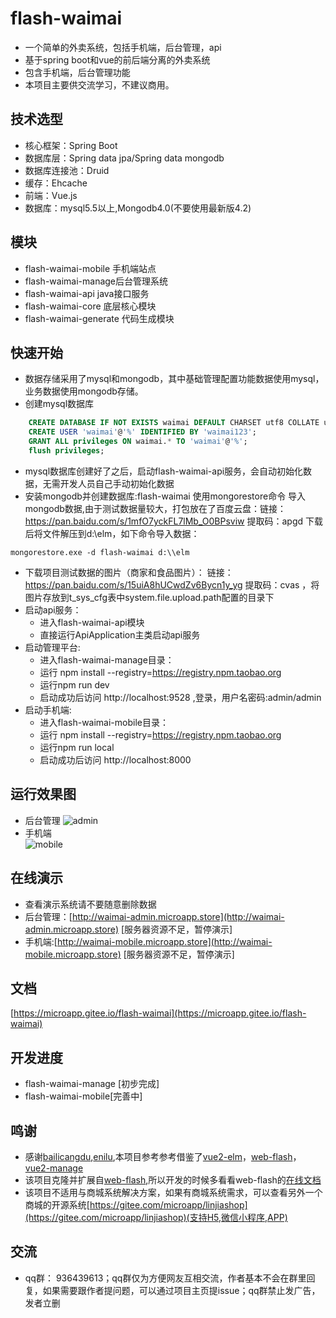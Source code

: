 # flash-waimai
- 一个简单的外卖系统，包括手机端，后台管理，api
- 基于spring boot和vue的前后端分离的外卖系统
- 包含手机端，后台管理功能
- 本项目主要供交流学习，不建议商用。
## 技术选型
- 核心框架：Spring Boot
- 数据库层：Spring data jpa/Spring data mongodb
- 数据库连接池：Druid
- 缓存：Ehcache
- 前端：Vue.js
- 数据库：mysql5.5以上,Mongodb4.0(不要使用最新版4.2)

## 模块
- flash-waimai-mobile 手机端站点
- flash-waimai-manage后台管理系统
- flash-waimai-api java接口服务
- flash-waimai-core 底层核心模块
- flash-waimai-generate 代码生成模块

## 快速开始
- 数据存储采用了mysql和mongodb，其中基础管理配置功能数据使用mysql，业务数据使用mongodb存储。
- 创建mysql数据库
```sql
    CREATE DATABASE IF NOT EXISTS waimai DEFAULT CHARSET utf8 COLLATE utf8_general_ci; 
    CREATE USER 'waimai'@'%' IDENTIFIED BY 'waimai123';
    GRANT ALL privileges ON waimai.* TO 'waimai'@'%';
    flush privileges;
```
- mysql数据库创建好了之后，启动flash-waimai-api服务，会自动初始化数据，无需开发人员自己手动初始化数据
- 安装mongodb并创建数据库:flash-waimai
使用mongorestore命令  导入mongodb数据,由于测试数据量较大，打包放在了百度云盘：链接：https://pan.baidu.com/s/1mfO7yckFL7lMb_O0BPsviw   提取码：apgd 下载后将文件解压到d:\\elm，如下命令导入数据：
                                              
```
mongorestore.exe -d flash-waimai d:\\elm
```
- 下载项目测试数据的图片（商家和食品图片）： 链接：https://pan.baidu.com/s/15uiA8hUCwdZv6Bycn1y_yg 提取码：cvas   ，将图片存放到t_sys_cfg表中system.file.upload.path配置的目录下
- 启动api服务：
    - 进入flash-waimai-api模块
    - 直接运行ApiApplication主类启动api服务
- 启动管理平台:
    - 进入flash-waimai-manage目录：
    - 运行 npm install --registry=https://registry.npm.taobao.org
    - 运行npm run dev
    - 启动成功后访问 http://localhost:9528 ,登录，用户名密码:admin/admin
- 启动手机端:
    - 进入flash-waimai-mobile目录：    
    - 运行 npm install --registry=https://registry.npm.taobao.org
    - 运行npm run local
    - 启动成功后访问 http://localhost:8000

## 运行效果图
- 后台管理
![admin](doc/admin.gif)
- 手机端    
![mobile](doc/mobile.gif)

## 在线演示
- 查看演示系统请不要随意删除数据
- 后台管理：[http://waimai-admin.microapp.store](http://waimai-admin.microapp.store) [服务器资源不足，暂停演示]
- 手机端:[http://waimai-mobile.microapp.store](http://waimai-mobile.microapp.store) [服务器资源不足，暂停演示]

## 文档
[https://microapp.gitee.io/flash-waimai](https://microapp.gitee.io/flash-waimai)
## 开发进度
- flash-waimai-manage [初步完成]
- flash-waimai-mobile[完善中]

## 鸣谢
- 感谢[bailicangdu](https://github.com/bailicangdu),[enilu](https://github.com/enilu),本项目参考参考借鉴了[vue2-elm](https://github.com/bailicangdu/vue2-elm)，[web-flash](https://github.com/enilu/web-flash)，[vue2-manage](https://github.com/bailicangdu/vue2-manage)
- 该项目克隆并扩展自[web-flash](https://github.com/enilu/web-flash),所以开发的时候多看看web-flash的[在线文档](http://enilu.gitee.io/web-flash)
- 该项目不适用与商城系统解决方案，如果有商城系统需求，可以查看另外一个商城的开源系统[https://gitee.com/microapp/linjiashop](https://gitee.com/microapp/linjiashop)(支持H5,微信小程序,APP)

## 交流
- qq群： 936439613；qq群仅为方便网友互相交流，作者基本不会在群里回复，如果需要跟作者提问题，可以通过项目主页提issue；qq群禁止发广告，发者立删


